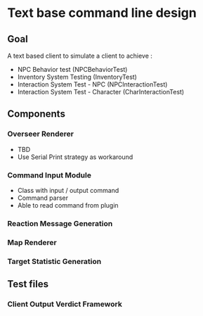 # Text base command line design

## Goal

A text based client to simulate a client to achieve :
- NPC Behavior test (NPCBehaviorTest) 
- Inventory System Testing (InventoryTest)
- Interaction System Test - NPC (NPCInteractionTest)
- Interaction System Test - Character (CharInteractionTest)

## Components

### Overseer Renderer

- TBD
- Use Serial Print strategy as workaround

### Command Input Module

- Class with input / output command
- Command parser
- Able to read command from plugin

### Reaction Message Generation

### Map Renderer

### Target Statistic Generation

## Test files

### Client Output Verdict Framework